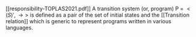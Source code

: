 [[responsibility-TOPLAS2021.pdf]]
A transition system (or, program) P = $<\mathbb(S)', \rightarrow>$ is defined as a pair of the set of initial states and the [[Transition relation]] which is generic to represent programs written in various languages. 